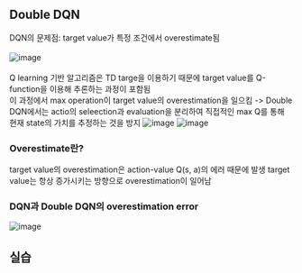 ## Double DQN
DQN의 문제점: target value가 특정 조건에서 overestimate됨<br><br>
![image](https://user-images.githubusercontent.com/121830114/217928649-50e014cb-1bbc-4689-b225-7d51235bdf60.png)<br><br>
Q learning 기반 알고리즘은 TD targe을 이용하기 때문에 target value를 Q-function을 이용해 추론하는 과정이 포함됨<br>
이 과정에서 max operation이 target value의 overestimation을 일으킴 -> Double DQN에서는 actio의 seleection과 evaluation을 분리하여 직접적인 max Q를 통해 현재 state의 가치를 추정하는 것을 방지
![image](https://user-images.githubusercontent.com/121830114/217929560-af412dd0-ac6f-4f42-8553-c1239ec5ac91.png)
![image](https://user-images.githubusercontent.com/121830114/217929600-de5fc986-7cc5-4a05-b7ee-3037d26ba28d.png)

### Overestimate란?
target value의 overestimation은 action-value Q(s, a)의 에러 때문에 발생
target value는 항상 증가시키는 방향으로 overestimation이 일어남

### DQN과 Double DQN의 overestimation error
![image](https://user-images.githubusercontent.com/121830114/217930048-57b7f7a0-0c09-421c-82e0-bb3acca1be5e.png)

## 실습

